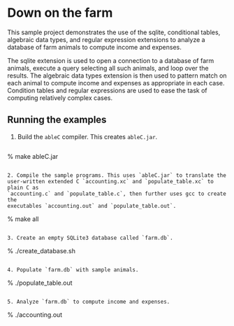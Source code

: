 # Down on the farm

This sample project demonstrates the use of the sqlite, conditional tables,
algebraic data types, and regular expression extensions to analyze a database
of farm animals to compute income and expenses.

The sqlite extension is used to open a connection to a database of farm
animals, execute a query selecting all such animals, and loop over the results.
The algebraic data types extension is then used to pattern match on each animal
to compute income and expenses as appropriate in each case. Condition tables
and regular expressions are used to ease the task of computing relatively
complex cases.

## Running the examples

1. Build the `ableC` compiler. This creates `ableC.jar`.
   ```
  % make ableC.jar
   ```

2. Compile the sample programs. This uses `ableC.jar` to translate the
user-written extended C `accounting.xc` and `populate_table.xc` to plain C as
`accounting.c` and `populate_table.c`, then further uses gcc to create the
executables `accounting.out` and `populate_table.out`.
   ```
  % make all
   ```

3. Create an empty SQLite3 database called `farm.db`.
   ```
  % ./create_database.sh
   ```

4. Populate `farm.db` with sample animals.
   ```
  % ./populate_table.out
   ```

5. Analyze `farm.db` to compute income and expenses.
   ```
  % ./accounting.out
   ```

